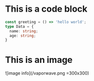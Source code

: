 # This is a code block

```typescript
const greeting = () => 'hello world';
type Data = {
  name: string;
  age: string;
}
```

# This is an image 

![image info](/vaporwave.png =300x300)
